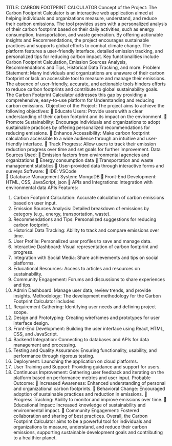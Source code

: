 TITLE: CARBON FOOTPRINT CALCULATOR 
Concept of the Project: 
The Carbon Footprint Calculator is an interactive web application aimed at helping individuals and 
organizations measure, understand, and reduce their carbon emissions. The tool provides users with 
a personalized analysis of their carbon footprint based on their daily activities, such as energy 
consumption, transportation, and waste generation. By offering actionable insights and 
Recommendations, the project encourages sustainable practices and supports global efforts to 
combat climate change. The platform features a user-friendly interface, detailed emission tracking, 
and personalized tips for reducing carbon impact. Key functionalities include Carbon Footprint 
Calculation, Emission Sources Analysis, Recommendations and Tips, Historical Data Tracking, and 
more. 
Problem Statement: 
Many individuals and organizations are unaware of their carbon footprint or lack an accessible tool 
to measure and manage their emissions. The absence of user-friendly, accurate, and actionable tools 
hinders efforts to reduce carbon footprints and contribute to global sustainability goals. The Carbon 
Footprint Calculator addresses this gap by providing a comprehensive, easy-to-use platform for 
Understanding and reducing carbon emissions. 
Objective of the Project: 
The project aims to achieve the following objectives: 
 Educate Users: Provide users with a clear understanding of their carbon footprint and its 
impact on the environment. 
 Promote Sustainability: Encourage individuals and organizations to adopt sustainable 
practices by offering personalized recommendations for reducing emissions. 
 Enhance Accessibility: Make carbon footprint calculation accessible to a wide audience 
through an intuitive and user-friendly interface. 
 Track Progress: Allow users to track their emission reduction progress over time and set 
goals for further improvement. 
Data Sources Used: 
 Emission factors from environmental agencies and organizations 
 Energy consumption data 
 Transportation and waste management statistics 
 User-provided data through interactive forms and surveys 
Software: 
 IDE: VSCode  
 Database Management System: MongoDB 
 Front-End Development: HTML, CSS, JavaScript, json
 APIs and Integrations: Integration with environmental data APIs 
Features: 
1. Carbon Footprint Calculation: Accurate calculation of carbon emissions based on user input. 
2. Emission Sources Analysis: Detailed breakdown of emissions by category (e.g., energy, 
transportation, waste). 
3. Recommendations and Tips: Personalized suggestions for reducing carbon footprint. 
4. Historical Data Tracking: Ability to track and compare emissions over time. 
5. User Profile: Personalized user profiles to save and manage data. 
6. Interactive Dashboard: Visual representation of carbon footprint and progress. 
7. Integration with Social Media: Share achievements and tips on social platforms. 
8. Educational Resources: Access to articles and resources on sustainability. 
9. Community Engagement: Forums and discussions to share experiences and tips. 
10. Admin Dashboard: Manage user data, review trends, and provide insights. 
Methodology: 
The development methodology for the Carbon Footprint Calculator includes: 
1. Requirement Gathering: Identifying user needs and defining project scope. 
2. Design and Prototyping: Creating wireframes and prototypes for user interface design. 
3. Front-End Development: Building the user interface using React, HTML, CSS, and JavaScript. 
4. Backend Integration: Connecting to databases and APIs for data management and 
processing. 
5. Testing and Quality Assurance: Ensuring functionality, usability, and performance through 
rigorous testing. 
6. Deployment: Launching the application on cloud platforms. 
7. User Training and Support: Providing guidance and support for users. 
8. Continuous Improvement: Gathering user feedback and iterating on the platform based on 
performance metrics and user input. 
Probable Outcome: 
 Increased Awareness: Enhanced understanding of personal and organizational carbon 
footprints. 
 Behavioral Change: Encouraged adoption of sustainable practices and reduction in 
emissions. 
 Progress Tracking: Ability to monitor and improve emissions over time. 
 Educational Impact: Increased knowledge of sustainability and environmental impact. 
 Community Engagement: Fostered collaboration and sharing of best practices. 
Overall, the Carbon Footprint Calculator aims to be a powerful tool for individuals and organizations 
to measure, understand, and reduce their carbon emissions, supporting sustainable development 
goals and contributing to a healthier planet. 
